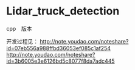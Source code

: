 # Lidar_truck_detection
cpp　版本

开发过程见：
http://note.youdao.com/noteshare?id=07eb556a988ffbd36053ef085c1af254
http://note.youdao.com/noteshare?id=3b6005e3e6126bd5c8077f8da7adc445


